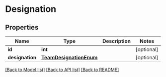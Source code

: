 # Designation

## Properties
Name | Type | Description | Notes
------------ | ------------- | ------------- | -------------
**id** | **int** |  | [optional] 
**designation** | [**TeamDesignationEnum**](TeamDesignationEnum.md) |  | [optional] 

[[Back to Model list]](../README.md#documentation-for-models) [[Back to API list]](../README.md#documentation-for-api-endpoints) [[Back to README]](../README.md)

